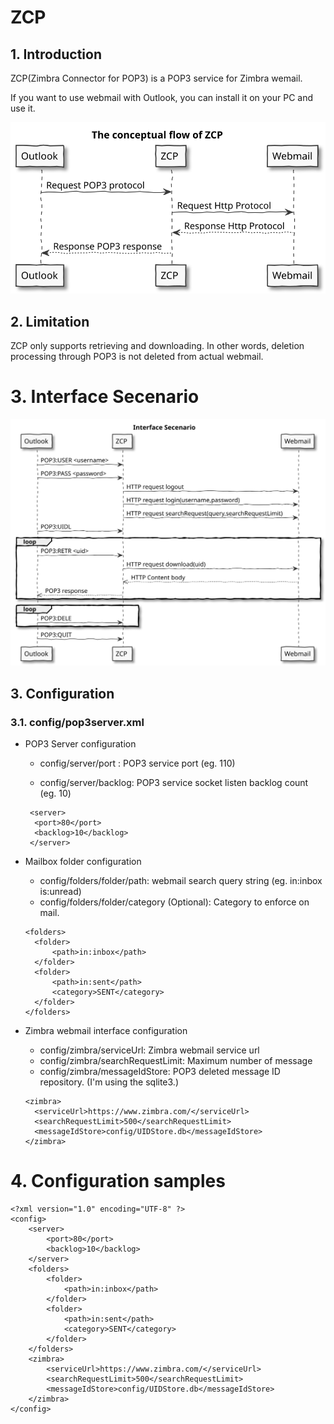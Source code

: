 # ZCP

## 1. Introduction

ZCP(Zimbra Connector for POP3) is a POP3 service for Zimbra wemail.

If you want to use webmail with Outlook, you can install it on your PC and use it.

![ZCP Concept](ZCP_concept.svg)

## 2. Limitation

ZCP only supports retrieving and downloading. In other words, deletion processing through POP3 is not deleted from actual webmail.



# 3. Interface Secenario

![ZCP Interface](ZCP_if.svg)


## 3. Configuration

### 3.1. config/pop3server.xml

- POP3 Server configuration

  - config/server/port : POP3 service port (eg. 110)

  - config/server/backlog: POP3 service socket listen backlog count (eg. 10)

  ```
   <server>
   	<port>80</port>
   	<backlog>10</backlog>
   </server>
  ```

- Mailbox folder configuration

  - config/folders/folder/path: webmail search query string (eg. in:inbox is:unread)
  - config/folders/folder/category (Optional): Category to enforce on mail. 

  ```
  <folders>
  	<folder>
  		<path>in:inbox</path>
  	</folder>
  	<folder>
  		<path>in:sent</path>
  		<category>SENT</category>
  	</folder>
  </folders>
  ```

- Zimbra webmail interface configuration

  - config/zimbra/serviceUrl: Zimbra webmail service url
  - config/zimbra/searchRequestLimit: Maximum number of message 
  - config/zimbra/messageIdStore: POP3 deleted message ID repository. (I'm using the sqlite3.)

  ```
  <zimbra>
  	<serviceUrl>https://www.zimbra.com/</serviceUrl>
  	<searchRequestLimit>500</searchRequestLimit>
  	<messageIdStore>config/UIDStore.db</messageIdStore>
  </zimbra>
  ```




# 4. Configuration samples

```
<?xml version="1.0" encoding="UTF-8" ?>
<config>
	<server>
		<port>80</port>
		<backlog>10</backlog>
	</server>
	<folders>
		<folder>
			<path>in:inbox</path>
		</folder>
		<folder>
			<path>in:sent</path>
			<category>SENT</category>
		</folder>
	</folders>
	<zimbra>
		<serviceUrl>https://www.zimbra.com/</serviceUrl>
		<searchRequestLimit>500</searchRequestLimit>
		<messageIdStore>config/UIDStore.db</messageIdStore>
	</zimbra>
</config>
```
